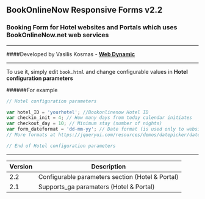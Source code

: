 ## BookOnlineNow Responsive Forms v2.2
### Booking Form for Hotel websites and Portals which uses BookOnlineNow.net web services
___
####Developed by Vasilis Kosmas -  **[Web Dynamic](https://www.webdynamic.gr)**
___

To use it, simply edit `book.html` and change configurable values in **Hotel configuration parameters**

######For example

```js
// Hotel configuration parameters

var hotel_ID = 'yourhotel'; //Bookonlinenow Hotel ID
var checkin_init = 4; // How many days from today calendar initiates
var checkout_day = 10; // Minimum stay (number of nights)
var form_dateformat = 'dd-mm-yy'; // Date format (is used only to website form)
// More formats at https://jqueryui.com/resources/demos/datepicker/date-formats.html

// End of Hotel configuration parameters
```
---

Version | Description
------------ | -------------
2.2 | Configurable parameters section (Hotel & Portal)
2.1 | Supports_ga paramaters (Hotel & Portal)
